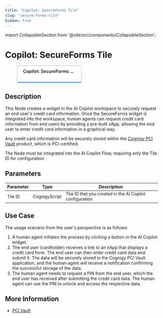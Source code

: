 ```yaml
---
title: "Copilot: SecureForms Tile"
slug: "secure-forms-tile"
hidden: true
---
```

import CollapsibleSection from '@site/src/components/CollapsibleSection';


# Copilot: SecureForms Tile

<figure>
  <img class="image-center" src="../../../../../static/img/_assets/ai/build/node-reference/ai-copilot/secure-forms.png" width="50%"/>
</figure>

## Description

This Node creates a widget in the AI Copilot workspace to securely request an end user's credit card information.
Once the SecureForms widget is integrated into the workspace,
human agents can request credit card information from end users by providing a pre-built xApp,
allowing the end user to enter credit card information in a graphical way.

Any credit card information will be securely stored within the [Cognigy PCI Vault](../../../../pci-vault/overview.md) product, which is PCI-certified.

The Node must be integrated into the AI Copilot Flow, requiring only the Tile ID for configuration.

## Parameters

| Parameter | Type          | Description                                              |
|-----------|---------------|----------------------------------------------------------|
| Tile ID   | CognigyScript | The ID that you created in the AI Copilot configuration. |

## Use Case

The usage scenario from the user's perspective is as follows:

1. A human agent initiates the process by clicking a button in the AI Copilot widget.
2. The end user (cardholder) receives a link to an xApp that displays a credit card form. The end user can then enter credit card data and submit it. The data will be securely stored in the Cognigy PCI Vault application, and the human agent will receive a notification confirming the successful storage of the data.
3. The human agent needs to request a PIN from the end user, which the end user has received after submitting the credit card data. The human agent can use the PIN to unlock and access the respective data.

## More Information

- [PCI Vault](../../../../pci-vault/overview.md)